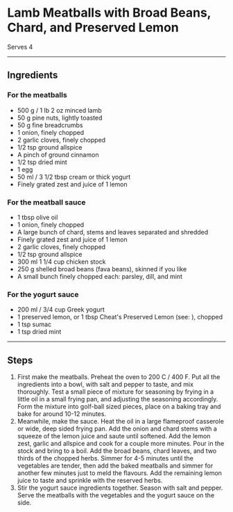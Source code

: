 # Lamb Meatballs with Broad Beans, Chard, and Preserved Lemon

Serves 4

---

## Ingredients

### For the meatballs
* 500 g / 1 lb 2 oz minced lamb
* 50 g pine nuts, lightly toasted
* 50 g fine breadcrumbs
* 1 onion, finely chopped
* 2 garlic cloves, finely chopped
* 1/2 tsp ground allspice
* A pinch of ground cinnamon
* 1/2 tsp dried mint
* 1 egg
* 50 ml / 3 1/2 tbsp cream or thick yogurt
* Finely grated zest and juice of 1 lemon

### For the meatball sauce
* 1 tbsp olive oil
* 1 onion, finely chopped
* A large bunch of chard, stems and leaves separated and shredded
* Finely grated zest and juice of 1 lemon
* 2 garlic cloves, finely chopped
* 1/2 tsp ground allspice
* 300 ml 1 1/4 cup chicken stock
* 250 g shelled broad beans (fava beans), skinned if you like
* A small bunch finely chopped each: parsley, dill, and mint

### For the yogurt sauce
* 200 ml / 3/4 cup Greek yogurt
* 1 preserved lemon, or 1 tbsp Cheat's Preserved Lemon (see: ), chopped
* 1 tsp sumac
* 1 tsp dried mint

---

## Steps

1.  First make the meatballs. Preheat the oven to 200 C / 400 F. Put all the ingredients into a bowl, with salt and pepper to taste, and mix thoroughly. Test a small piece of mixture for seasoning by frying in a little oil in a small frying pan, and adjusting the seasoning accordingly. Form the mixture into golf-ball sized pieces, place on a baking tray and bake for around 10-12 minutes.
2.  Meanwhile, make the sauce. Heat the oil in a large flameproof casserole or wide, deep sided frying pan. Add the onion and chard stems with a squeeze of the lemon juice and saute until softened. Add the lemon zest, garlic and allspice and cook for a couple more minutes. Pour in the stock and bring to a boil. Add the broad beans, chard leaves, and two thirds of the chopped herbs. Simmer for 4-5 minutes until the vegetables are tender, then add the baked meatballs and simmer for another few minutes just to meld the flavours. Add the remaining lemon juice to taste and sprinkle with the reserved herbs.
3.  Stir the yogurt sauce ingredients together. Season with salt and pepper. Serve the meatballs with the vegetables and the yogurt sauce on the side.
